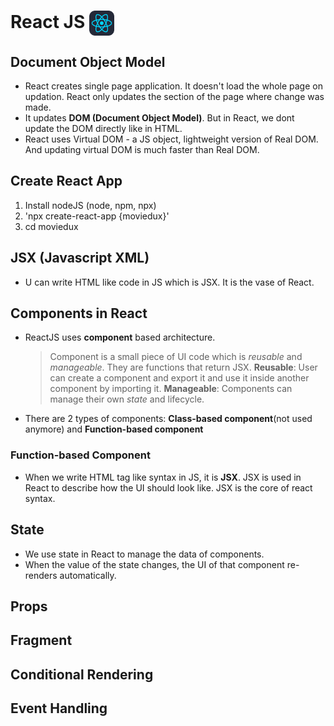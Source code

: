 # React JS <img src="https://raw.githubusercontent.com/tandpfun/skill-icons/main/icons/React-Dark.svg" height ="40" align="center">

## Document Object Model

- React creates single page application. It doesn't load the whole page on updation. React only updates the section of the page where change was made.
- It updates <strong>DOM (Document Object Model)</strong>. But in React, we dont update the DOM directly like in HTML.
- React uses Virtual DOM - a JS object, lightweight version of Real DOM. And updating virtual DOM is much faster than Real DOM.
  <br>

## Create React App

1. Install nodeJS (node, npm, npx)
2. 'npx create-react-app {moviedux}'
3. cd moviedux

## JSX (Javascript XML)

- U can write HTML like code in JS which is JSX. It is the vase of React.

## Components in React

- ReactJS uses <strong>component</strong> based architecture.
  > Component is a small piece of UI code which is <em>reusable</em> and <em>manageable</em>.
  > They are functions that return JSX.
  > <strong>Reusable</strong>: User can create a component and export it and use it inside another component by importing it.
  > <strong>Manageable</strong>: Components can manage their own <em>state</em> and lifecycle.
- There are 2 types of components: <strong>Class-based component</strong>(not used anymore) and <strong>Function-based component</strong>

### Function-based Component

- When we write HTML tag like syntax in JS, it is <strong>JSX</strong>. JSX is used in React to describe how the UI should look like. JSX is the core of react syntax.

## State

- We use state in React to manage the data of components.
- When the value of the state changes, the UI of that component re-renders automatically.

## Props

## Fragment

## Conditional Rendering

## Event Handling
